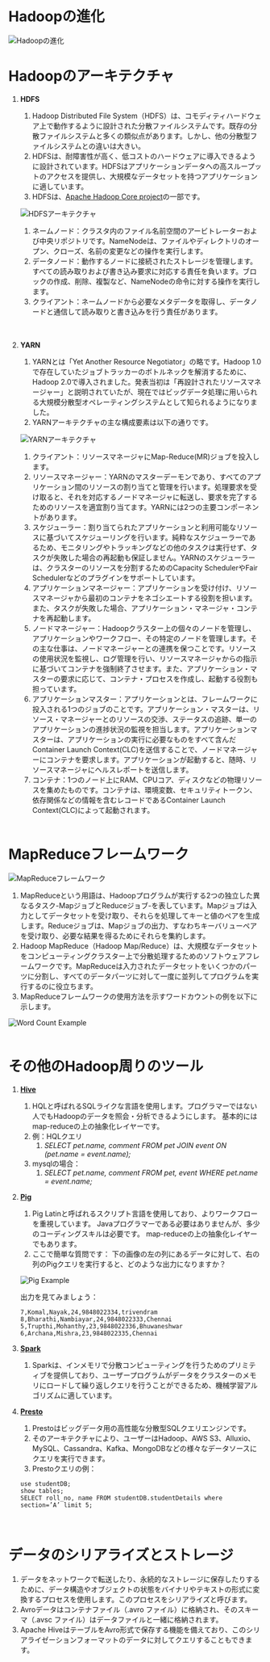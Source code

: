 # Hadoopの進化

![Hadoopの進化](images/hadoop_evolution.png)

# Hadoopのアーキテクチャ

1. **HDFS**
    1. Hadoop Distributed File System（HDFS）は、コモディティハードウェア上で動作するように設計された分散ファイルシステムです。既存の分散ファイルシステムと多くの類似点があります。しかし、他の分散型ファイルシステムとの違いは大きい。
    2. HDFSは、耐障害性が高く、低コストのハードウェアに導入できるように設計されています。HDFSはアプリケーションデータへの高スループットのアクセスを提供し、大規模なデータセットを持つアプリケーションに適しています。
    3. HDFSは、[Apache Hadoop Core project](https://github.com/apache/hadoop)の一部です。

    ![HDFSアーキテクチャ](images/hdfs_architecture.png)

    1. ネームノード：クラスタ内のファイル名前空間のアービトレーターおよび中央リポジトリです。NameNodeは、ファイルやディレクトリのオープン、クローズ、名前の変更などの操作を実行します。
    2. データノード：動作するノードに接続されたストレージを管理します。すべての読み取りおよび書き込み要求に対応する責任を負います。ブロックの作成、削除、複製など、NameNodeの命令に対する操作を実行します。
    3. クライアント：ネームノードから必要なメタデータを取得し、データノードと通信して読み取りと書き込みを行う責任があります。</br></br></br>

2. **YARN**
    1. YARNとは「Yet Another Resource Negotiator」の略です。Hadoop 1.0で存在していたジョブトラッカーのボトルネックを解消するために、Hadoop 2.0で導入されました。発表当初は「再設計されたリソースマネージャー」と説明されていたが、現在ではビッグデータ処理に用いられる大規模分散型オペレーティングシステムとして知られるようになりました。
    2. YARNアーキテクチャの主な構成要素は以下の通りです。

    ![YARNアーキテクチャ](images/yarn_architecture.gif)

    1. クライアント：リソースマネージャにMap-Reduce(MR)ジョブを投入します。
    2. リソースマネージャー：YARNのマスターデーモンであり、すべてのアプリケーション間のリソースの割り当てと管理を行います。処理要求を受け取ると、それを対応するノードマネージャに転送し、要求を完了するためのリソースを適宜割り当てます。YARNには2つの主要コンポーネントがあります。
    3. スケジューラー：割り当てられたアプリケーションと利用可能なリソースに基づいてスケジューリングを行います。純粋なスケジューラーであるため、モニタリングやトラッキングなどの他のタスクは実行せず、タスクが失敗した場合の再起動も保証しません。YARNのスケジューラーは、クラスターのリソースを分割するためのCapacity SchedulerやFair Schedulerなどのプラグインをサポートしています。
    4. アプリケーションマネージャー：アプリケーションを受け付け、リソースマネージャから最初のコンテナをネゴシエートする役割を担います。また、タスクが失敗した場合、アプリケーション・マネージャ・コンテナを再起動します。
    5. ノードマネージャー：Hadoopクラスター上の個々のノードを管理し、アプリケーションやワークフロー、その特定のノードを管理します。その主な仕事は、ノードマネージャーとの連携を保つことです。リソースの使用状況を監視し、ログ管理を行い、リソースマネージャからの指示に基づいてコンテナを強制終了させます。また、アプリケーション・マスターの要求に応じて、コンテナ・プロセスを作成し、起動する役割も担っています。
    6. アプリケーションマスター：アプリケーションとは、フレームワークに投入される1つのジョブのことです。アプリケーション・マスターは、リソース・マネージャーとのリソースの交渉、ステータスの追跡、単一のアプリケーションの進捗状況の監視を担当します。アプリケーションマスターは、アプリケーションの実行に必要なものをすべて含んだContainer Launch Context(CLC)を送信することで、ノードマネージャーにコンテナを要求します。アプリケーションが起動すると、随時、リソースマネージャにヘルスレポートを送信します。
    7. コンテナ：1つのノード上にRAM、CPUコア、ディスクなどの物理リソースを集めたものです。コンテナは、環境変数、セキュリティトークン、依存関係などの情報を含むレコードであるContainer Launch Context(CLC)によって起動されます。</br></br>


# MapReduceフレームワーク

![MapReduceフレームワーク](images/map_reduce.jpg)

1. MapReduceという用語は、Hadoopプログラムが実行する2つの独立した異なるタスク-MapジョブとReduceジョブ-を表しています。Mapジョブは入力としてデータセットを受け取り、それらを処理してキーと値のペアを生成します。Reduceジョブは、Mapジョブの出力、すなわちキーバリューペアを受け取り、必要な結果を得るためにそれらを集約します。
2. Hadoop MapReduce（Hadoop Map/Reduce）は、大規模なデータセットをコンピューティングクラスター上で分散処理するためのソフトウェアフレームワークです。MapReduceは入力されたデータセットをいくつかのパーツに分割し、すべてのデータパーツに対して一度に並列してプログラムを実行するのに役立ちます。
3. MapReduceフレームワークの使用方法を示すワードカウントの例を以下に示します。

![Word Count Example](images/mapreduce_example.jpg)
</br></br>

# その他のHadoop周りのツール

1. [**Hive**](https://hive.apache.org/)
    1. HQLと呼ばれるSQLライクな言語を使用します。プログラマーではない人でもHadoopのデータを照会・分析できるようにします。 基本的にはmap-reduceの上の抽象化レイヤーです。
    2. 例：HQLクエリ
        1. _SELECT pet.name, comment FROM pet JOIN event ON (pet.name = event.name);_
    3. mysqlの場合：
        1. _SELECT pet.name, comment FROM pet, event WHERE pet.name = event.name;_
2. [**Pig**](https://pig.apache.org/)
    1. Pig Latinと呼ばれるスクリプト言語を使用しており、よりワークフローを重視しています。 Javaプログラマーである必要はありませんが、多少のコーディングスキルは必要です。 map-reduceの上の抽象化レイヤーでもあります。
    2. ここで簡単な質問です：
    下の画像の左の列にあるデータに対して、右の列のPigクエリを実行すると、どのような出力になりますか？

    ![Pig Example](images/pig_example.png)

    出力を見てみましょう：

    ```
    7,Komal,Nayak,24,9848022334,trivendram
    8,Bharathi,Nambiayar,24,9848022333,Chennai
    5,Trupthi,Mohanthy,23,9848022336,Bhuwaneshwar
    6,Archana,Mishra,23,9848022335,Chennai
    ```

3. [**Spark**](https://spark.apache.org/)
    1. Sparkは、インメモリで分散コンピューティングを行うためのプリミティブを提供しており、ユーザープログラムがデータをクラスターのメモリにロードして繰り返しクエリを行うことができるため、機械学習アルゴリズムに適しています。
4. [**Presto**](https://prestodb.io/)
    1. Prestoはビッグデータ用の高性能な分散型SQLクエリエンジンです。
    2. そのアーキテクチャにより、ユーザーはHadoop、AWS S3、Alluxio、MySQL、Cassandra、Kafka、MongoDBなどの様々なデータソースにクエリを実行できます。
    3. Prestoクエリの例：
    ```
    use studentDB;
    show tables;
    SELECT roll_no, name FROM studentDB.studentDetails where section=’A’ limit 5;
    ```
</br>

# データのシリアライズとストレージ

1. データをネットワークで転送したり、永続的なストレージに保存したりするために、データ構造やオブジェクトの状態をバイナリやテキストの形式に変換するプロセスを使用します。このプロセスをシリアライズと呼びます。
2. Avroデータはコンテナファイル（.avro ファイル）に格納され、そのスキーマ（.avsc ファイル）はデータファイルと一緒に格納されます。
3. Apache HiveはテーブルをAvro形式で保存する機能を備えており、このシリアライゼーションフォーマットのデータに対してクエリすることもできます。
